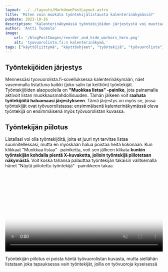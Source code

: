 ```yaml
---
layout: ../../layouts/MarkdownPostLayout.astro
title: 'Miten voin muokata työntekijälistausta kalenterinäkymässä?'
pubDate: 2023-10-16
description: 'Kalenterinäkymässä työntekijöiden järjestystä voi muuttaa ja työntekijöitä voi piilottaa väliaikaisesti.'
author: 'Antti Tuomola'
image:
    url: '/blogPostImages/reorder_and_hide_workers_hero.png'
    alt: 'tyovuorolista.fi:n kalenterinäkymä.'
tags: ["käyttöliittymä", "käyttöohjeet", "työntekijä", "työvuorolista"]
---
```


## Työntekijöiden järjestys
Mennessäsi tyovuorolista.fi-sovelluksessa kalenterinäkymään, näet vasemmalla listattuna kaikki (joko salin tai keittiön) työntekijät. Työntekijöiden alaopuolella on <strong>"Muokkaa listaa" -painike</strong>, jota painamalla aktivoit listan muokkausmahdollisuuden. Tämän jälkeen voit <strong>raahata työtekijöitä haluamaasi järjestykseen</strong>. Tämä järjestys on myös se, jossa työntekijät ovat työvuorolistassa: ensimmäisenä kalenterinäkymässä oleva työntekijä on ensimmäisenä myös työvuorolistan kuvassa.

## Työntekijän piilotus
Listallasi voi olla työntekijöitä, joita et juuri nyt tarvitse listaa suunnitellessasi, mutta en myöskään halua poistaa heitä kokonaan. Kun klikkaat "Muokkaa listaa" -painiketta, voit sen jälkeen klikata <strong>kunkin työntekijän kohdalla pientä X-kuvaketta, jolloin työntekijä piilotetaan näkymästä</strong>. Voit koska tahansa palauttaa työntekijän takaisin valitsemalla hänet "Näytä piilotettu työntekijä" -painikkeen takaa.

<video controls autoplay="autoplay" loop="loop" muted="muted" preload="auto" width="100%" poster='/tyovuorolista_hero.png'>
  <source src="/blogPostImages/reorder_and_hide_workers.mp4" type="video/mp4">
</video>

Työntekijän piilotus ei poista häntä työvuorolistan kuvasta, mutta siellähän listataan joka tapauksessa vain työntekijät, joilla on työvuoroja kyseisessä